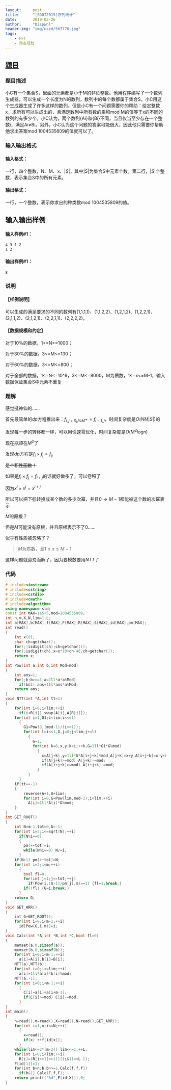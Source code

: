 ```yaml
---
layout:		post
title:		"[SDOI2015]序列统计"
date:		2019-02-26
author:		"Dispwnl"
header-img:	"img/used/567776.jpg"
tags:
    - FFT
    - 动态规划
---
```


## [题目](https://www.luogu.org/problemnew/show/P3321)

### 题目描述

小C有一个集合S，里面的元素都是小于M的非负整数。他用程序编写了一个数列生成器，可以生成一个长度为N的数列，数列中的每个数都属于集合S。小C用这个生成器生成了许多这样的数列。但是小C有一个问题需要你的帮助：给定整数x，求所有可以生成出的，且满足数列中所有数的乘积mod M的值等于x的不同的数列的有多少个。小C认为，两个数列{Ai}和{Bi}不同，当且仅当至少存在一个整数i，满足Ai≠Bi。另外，小C认为这个问题的答案可能很大，因此他只需要你帮助他求出答案mod 1004535809的值就可以了。

### 输入输出格式

#### 输入格式：

一行，四个整数，N、M、x、$\vert S\vert$，其中$\vert S\vert$为集合S中元素个数。第二行，$\vert S\vert$个整数，表示集合S中的所有元素。

#### 输出格式：

一行，一个整数，表示你求出的种类数mod 1004535809的值。

## 输入输出样例

#### 输入样例#1：

```plain
4 3 1 2
1 2
```

#### 输出样例#1：

```plain
8
```

### 说明

#### 【样例说明】

可以生成的满足要求的不同的数列有(1,1,1,1)、(1,1,2,2)、(1,2,1,2)、(1,2,2,1)、(2,1,1,2)、(2,1,2,1)、(2,2,1,1)、(2,2,2,2)。

#### 【数据规模和约定】

对于10%的数据，1<=N<=1000；

对于30%的数据，3<=M<=100；

对于60%的数据，3<=M<=800；

对于全部的数据，1<=N<=10^9，3<=M<=8000，M为质数，1<=x<=M-1，输入数据保证集合S中元素不重复

### 题解
感觉挺神仙的……

首先最简单的$dp$方程推出来：$f_{i,j\times S_k\%M}+=f_{i-1,j}$，时间复杂度是$O(NM\vert S\vert )$的

发现每一步的转移都一样，可以用快速幂优化，时间复杂度是$O(M^2logn)$

现在瓶颈在$M^2$了

发现$dp$方程是$f_i\times f_j=f_{ij}$

~~是个积性函数！~~

如果是$f_i\times f_j=f_{i+j}$的话就好做多了，可以卷积了

因为$x^i\times x^j=x^{i+j}$

所以可以把下标转换成某个数的多少次幂，并且$0\rightarrow M-1$都能被这个数的次幂表示

$M$的原根？

但是$M$可能没有原根，并且原根表示不了$0$……

似乎有性质被忽略了？

> $M$为质数，且$1\le x\le M-1$

这样问题就迎刃而解了，因为要模数要用$NTT$了

### 代码

```c++
# include<iostream>
# include<cstring>
# include<cstdio>
# include<cmath>
# include<algorithm>
using namespace std;
const int MAX=1e5+5,mod=1004535809;
int n,m,X,N,lim=1,L;
int a[MAX],b[MAX],f[MAX],F[MAX],R[MAX],S[MAX],id[MAX],pm[MAX];
int read()
{
	int x(0);
	char ch=getchar();
	for(;!isdigit(ch);ch=getchar());
	for(;isdigit(ch);x=x*10+ch-48,ch=getchar());
	return x;
}
int Pow(int a,int b,int Mod=mod)
{
	int ans=1;
	for(;b;b>>=1,a=1ll*a*a%Mod)
	  if(b&1) ans=1ll*ans*a%Mod;
	return ans;
}
void NTT(int *A,int tt=1)
{
	for(int i=0;i<lim;++i)
	  if(i<R[i]) swap(A[i],A[R[i]]);
	for(int i=1,G1;i<lim;i<<=1)
	  {
	  	G1=Pow(3,(mod-1)/(i<<1));
	  	for(int l=i<<1,G,j=0;j<lim;j+=l)
	  	  {
	  	  	G=1;
	  	  	for(int k=0,x,y;k<i;++k,G=1ll*G1*G%mod)
	  	  	  {
	  	  	  	x=A[j+k],y=1ll*G*A[i+j+k]%mod,A[j+k]=x+y,A[i+j+k]=x-y+mod;
	  	  	  	if(A[j+k]>=mod) A[j+k]-=mod;
	  	  	  	if(A[i+j+k]>=mod) A[i+j+k]-=mod;
			  }
		  }
	  }
	if(tt==-1)
	{
		reverse(A+1,A+lim);
		for(int i=0,G=Pow(lim,mod-2);i<lim;++i)
		  A[i]=1ll*A[i]*G%mod;
	}
}
int GET_ROOT()
{
	int N=m-1,tot=0,G=-1;
	for(int i=2;i<=sqrt(N);++i)
	  if(N%i==0)
	  {
	  	pm[++tot]=i;
	  	while(N%i==0) N/=i;
	  }
	if(N>1) pm[++tot]=N;
	for(int i=2;i<m;++i)
	  {
	  	bool fl=0;
	  	for(int j=1;j<=tot;++j)
	      if(Pow(i,(m-1)/pm[j],m)==1) {fl=1;break;}
	    if(!fl) {G=i;break;}
	  }
	return G;
}
void GET_ARR()
{
	int G=GET_ROOT();
	for(int i=0;i<m-1;++i)
	  id[Pow(G,i,m)]=i;
}
void Calc(int *A,int *B,int *C,bool fl=0)
{
	memset(a,0,sizeof(a));
	memset(b,0,sizeof(b));
	for(int i=0;i<m-1;++i)
	  a[i]=A[i],b[i]=B[i];
	NTT(a),NTT(b);
	for(int i=0;i<=lim;++i)
	  a[i]=1ll*a[i]*b[i]%mod;
	NTT(a,-1);
	for(int i=0;i<m-1;++i)
	  {
	  	C[i]=a[i]+a[i+m-1];
	  	if(C[i]>=mod) C[i]-=mod;
	  }
}
int main()
{
	n=read(),m=read(),X=read(),N=read(),GET_ARR();
	for(int i=1,x;i<=N;++i)
	  {
	  	x=read();
		if(x) ++f[id[x]];
	  }
	while(lim<=2*(m-2)) lim<<=1,++L;
	for(int i=0;i<lim;++i)
	  R[i]=(R[i>>1]>>1)|((i&1)<<L-1);
	F[id[1]]=1;
	for(int b=n;b;b>>=1,Calc(f,f,f))
	  if(b&1) Calc(F,f,F);
	return printf("%d",F[id[X]]),0;
}
```

